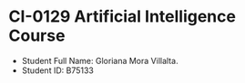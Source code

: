 # CI-0129 Artificial Intelligence Course

- Student Full Name: Gloriana Mora Villalta.
- Student ID: B75133
